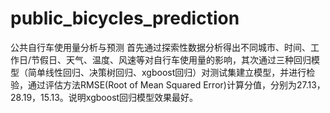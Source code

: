 # public_bicycles_prediction
公共自行车使用量分析与预测
首先通过探索性数据分析得出不同城市、时间、工作日/节假日、天气、温度、风速等对自行车使用量的影响，其次通过三种回归模型（简单线性回归、决策树回归、xgboost回归）对测试集建立模型，并进行检验，通过评估方法RMSE(Root of Mean Squared Error)计算分值，分别为27.13，28.19，15.13。说明xgboost回归模型效果最好。
